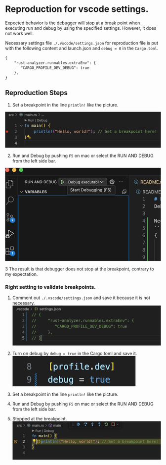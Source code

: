 
# Reproduction for vscode settings.

Expected behavior is the debugger will stop at a break point when executing run and debug by using the specified settings. However, it does not work well.

Necessary settings file `./.vscode/settings.json` for reproduction file is put with the following content and launch.json and `debug = 0` in the `Cargo.toml`.
```
{
    "rust-analyzer.runnables.extraEnv": {
       "CARGO_PROFILE_DEV_DEBUG": true
    },
}
```

## Reproduction Steps

1. Set a breakpoint in the line `println!` like the picture.

![](./pic1.png)

2. Run and Debug by pushing `F5` on mac or select the RUN AND DEBUG from the left side bar.

![](./pic2.png)

3 The result is that debugger does not stop at the breakpoint, contrary to my expectation.

### Right setting to validate breakpoints.

1. Comment out `./.vscode/settings.json` and save it because it is not necessary.
![](./pic3.png)

2. Turn on debug by `debug = true` in the Cargo.toml and save it.
![](./pic4.png)
3. Set a breakpoint in the line `println!` like the picture.

4. Run and Debug by pushing `F5` on mac or select the RUN AND DEBUG from the left side bar.

5. Stopped at the breakpoint.
![](./pic5.png)
